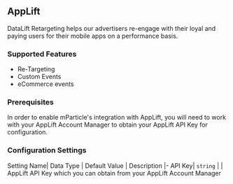 
## AppLift

DataLift Retargeting helps our advertisers re-engage with their loyal and paying users for their mobile apps on a performance basis.

### Supported Features

* Re-Targeting
* Custom Events
* eCommerce events

### Prerequisites

In order to enable mParticle's integration with AppLift, you will need to work with your AppLift Account Manager to obtain your AppLift API Key for configuration.

### Configuration Settings

Setting Name| Data Type | Default Value | Description
|-
API Key| `string` | | AppLift API Key which you can obtain from your AppLift Account Manager

